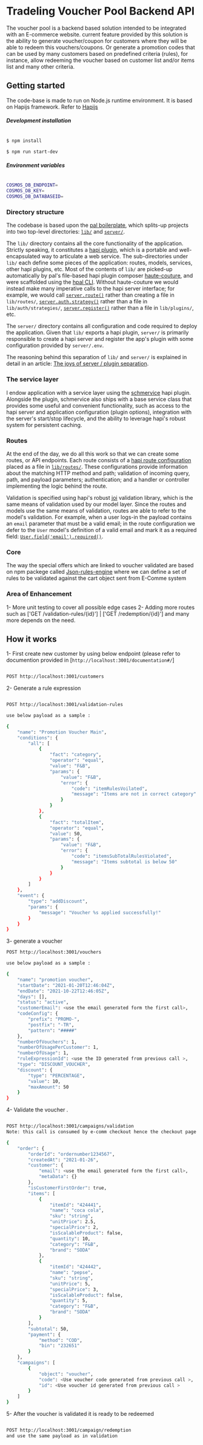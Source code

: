 # Tradeling Voucher Pool Backend API
The voucher pool is a backend based solution intended to be integrated with an E-commerce website.
current feature provided by this solution is the ability to generate voucher/coupon for customers where they will be able to redeem this vouchers/coupons. Or generate a promotion codes that can be used by many customers based on predefined criteria (rules), for instance, allow redeeming the voucher based on customer list and/or items list and many other criteria. 


## Getting started

  
The code-base is made to run on Node.js runtime environment. It is based on Hapijs framework. Refer to [Hapijs](https://github.com/hapijs/hapi)

  
##### Development installation

```sh

$ npm install

$ npm run start-dev

```


##### Environment variables

```sh

COSMOS_DB_ENDPOINT=
COSMOS_DB_KEY=
COSMOS_DB_DATABASEID=

```

  

### Directory structure

  

The codebase is based upon the [pal boilerplate](https://github.com/hapipal/boilerplate), which splits-up projects into two top-level directories: [`lib/`](lib) and [`server/`](server).

  

The `lib/` directory contains all the core functionality of the application. Strictly speaking, it constitutes a [hapi plugin](https://hapijs.com/tutorials/plugins), which is a portable and well-encapsulated way to articulate a web service. The sub-directories under `lib/` each define some pieces of the application: routes, models, services, other hapi plugins, etc. Most of the contents of `lib/` are picked-up automatically by pal's file-based hapi plugin composer [haute-couture](https://github.com/hapipal/haute-couture), and were scaffolded using the [hpal CLI](https://github.com/hapipal/hpal). Without haute-couture we would instead make many imperative calls to the hapi server interface; for example, we would call [`server.route()`](https://github.com/hapijs/hapi/tree/master/API.md#server.route()) rather than creating a file in `lib/routes/`, [`server.auth.strategy()`](https://github.com/hapijs/hapi/tree/master/API.md#server.auth.strategy()) rather than a file in `lib/auth/strategies/`, [`server.register()`](https://github.com/hapijs/hapi/tree/master/API.md#server.register()) rather than a file in `lib/plugins/`, etc.

  

The `server/` directory contains all configuration and code required to deploy the application. Given that `lib/` exports a hapi plugin, `server/` is primarily responsible to create a hapi server and register the app's plugin with some configuration provided by `server/.env`.

  

The reasoning behind this separation of `lib/` and `server/` is explained in detail in an article: [The joys of server / plugin separation](https://hapipal.com/best-practices/server-plugin-separation).

  

### The service layer

  


 
I endow  application with a service layer using the [schmervice](https://github.com/hapipal/schmervice) hapi plugin. Alongside the plugin, schmervice also ships with a base service class that provides some useful and convenient functionality, such as access to the hapi server and application configuration (plugin options), integration with the server's start/stop lifecycle, and the ability to leverage hapi's robust system for persistent caching.



### Routes

  
At the end of the day, we do all this work so that we can create some routes, or API endpoints. Each route consists of a [hapi route configuration](https://github.com/hapijs/hapi/blob/master/API.md#server.route()) placed as a file in [`lib/routes/`](lib/routes). These configurations provide information about the matching HTTP method and path; validation of incoming query, path, and payload parameters; authentication; and a handler or controller implementing the logic behind the route.


Validation is specified using hapi's robust [joi](https://github.com/hapijs/joi) validation library, which is the same means of validation used by our model layer. Since the routes and models use the same means of validation, routes are able to refer to the model's validation. For example, when a user logs-in the payload contains an `email` parameter that must be a valid email; in the route configuration we defer to the `User` model's definition of a valid email and mark it as a required field: [`User.field('email').required()`](lib/routes/users/signup.js#L16).
  


### Core
The way the special offers which are linked to voucher validated are based on npm packege called [Json-rules-engine](https://www.npmjs.com/package/json-rules-engine) where we can define a set of rules to be validated against the cart object sent from E-Comme system

### Area of Enhancement 
1- More unit testing to cover all possible edge cases 
2- Adding more routes such as ['GET /validation-rules/{id}'] | ['GET /redemption/{id}'] and many more depends on the need.


## How it works
1- First create new customer by using below endpoint (please refer to documention provided in [`http://localhost:3001/documentation#/`]
```sh

POST http://localhost:3001/customers

```




2- Generate a rule expression 



```sh

POST http://localhost:3001/validation-rules

use below payload as a sample : 

{
    "name": "Promotion Voucher Main",
    "conditions": {
        "all": [
            {
                "fact": "category",
                "operator": "equal",
                "value": "F&B",
                "params": {
                    "value": "F&B",
                    "error": {
                        "code": "itemRulesVoilated",
                        "message": "Items are not in correct category"
                    }
                }
            },
            {
                "fact": "totalItem",
                "operator": "equal",
                "value": 50,
                "params": {
                    "value": "F&B",
                    "error": {
                        "code": "itemsSubTotalRulesViolated",
                        "message": "Items subtotal is below 50"
                    }
                }
            }
        ]
    },
    "event": {
        "type": "addDiscount",
        "params": {
            "message": "Voucher %s applied successfully!"
        }
    }
}
```


3- generate a voucher

```sh
POST http://localhost:3001/vouchers

use below payload as a sample : 

{
    "name": "promotion voucher",
    "startDate": "2021-01-20T12:46:04Z",
    "endDate": "2021-10-22T12:46:05Z",
    "days": [],
    "status": "active",
    "customerEmail": <use the email generated form the first call>,
    "codeConfig": {
        "prefix": "PROMO-",
        "postfix": "-TR",
        "pattern": "#####"
    },
    "numberOfVouchers": 1,
    "numberOfUsagePerCustomer": 1,
    "numberOfUsage": 1,
    "ruleExpressionId": <use the ID generated from previous call >,
    "type": "DISCOUNT_VOUCHER",
    "discount": {
        "type": "PERCENTAGE",
        "value": 10,
        "maxAmount": 50
    }
}
```

4- Validate the voucher .
```sh

POST http://localhost:3001/campaigns/validation
Note: this call is consumed by e-comm checkout hence the checkout page should send the payload as below 

{
    "order": {
        "orderId": "ordernumber1234567",
        "createdAt": "2021-01-26",
        "customer": {
            "email": <use the email generated form the first call>,
            "metaData": {}
        },
        "isCustomerFirstOrder": true,
        "items": [
            {
                "itemId": "424441",
                "name": "coca cola",
                "sku": "string",
                "unitPrice": 2.5,
                "specialPrice": 2,
                "isScalableProduct": false,
                "quantity": 10,
                "category": "F&B",
                "brand": "SODA"
            },
            {
                "itemId": "424442",
                "name": "pepse",
                "sku": "string",
                "unitPrice": 5,
                "specialPrice": 3,
                "isScalableProduct": false,
                "quantity": 5,
                "category": "F&B",
                "brand": "SODA"
            }
        ],
        "subtotal": 50,
        "payment": {
            "method": "COD",
            "bin": "232651"
        }
    },
    "campaigns": [
        {
            "object": "voucher",
            "code": <Use voucher code generated from previous call >,
            "id": <Use voucher id generated from previous call >
        }
    ]
}
```

5- After the voucher is validated it is ready to be redeemed
```sh

POST http://localhost:3001/campaign/redemption
and use the same payload as in validation 

```
